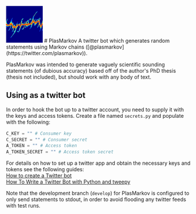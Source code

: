 <img src="plasmarkov_icon.jpeg" alt="PlasMarkov logo" title="PlasMarkov logo" width="100"/>
# PlasMarkov
A twitter bot which generates random statements using Markov chains ([@plasmarkov](https://twitter.com/plasmarkov)).

PlasMarkov was intended to generate vaguely scientific sounding statements (of dubious accuracy) based off of the author's PhD thesis (thesis not included), but should work with any body of text.

## Using as a twitter bot
In order to hook the bot up to a twitter account, you need to supply it with the keys and access tokens. Create a file named `secrets.py` and populate with the following:
```python
C_KEY = "" # Consumer key
C_SECRET = "" # Consumer secret
A_TOKEN = "" # Access token
A_TOKEN_SECRET = "" # Access token secret
```
For details on how to set up a twitter app and obtain the necessary keys and tokens see the following guides:  
[How to create a Twitter bot](http://blog.mollywhite.net/twitter-bots-pt2/)  
[How To Write a Twitter Bot with Python and tweepy](http://www.dototot.com/how-to-write-a-twitter-bot-with-python-and-tweepy/)

Note that the development branch (`develop`) for PlasMarkov is configured to only send statements to stdout, in order to avoid flooding any twitter feeds with test runs.

